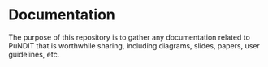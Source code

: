 # Documentation

The purpose of this repository is to gather any documentation related to PuNDIT that is worthwhile sharing, including diagrams, slides, papers, user guidelines, etc.
